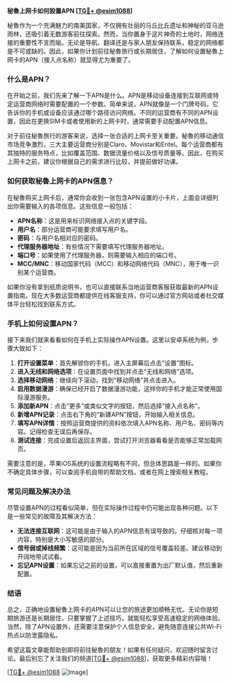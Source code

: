 **秘魯上网卡如何設置APN [[TG💪+ @esim1088](https://t.me/s/esim1088)]**

秘魯作为一个充满魅力的南美国家，不仅拥有壮丽的马丘比丘遗址和神秘的亚马逊雨林，还吸引着无数游客前往探索。然而，当你置身于这片神奇的土地时，网络连接的重要性不言而喻。无论是导航、翻译还是与家人朋友保持联系，稳定的网络都是不可或缺的。因此，如果你计划前往秘魯旅行或长期居住，了解如何设置秘魯上网卡的APN（接入点名称）就显得尤为重要了。

### 什么是APN？

在开始之前，我们先来了解一下APN是什么。APN是移动设备连接到互联网或特定运营商网络时需要配置的一个参数。简单来说，APN就像是一个门牌号码，它告诉你的手机或设备应该通过哪个路径访问网络。不同的运营商有不同的APN设置，因此在更换SIM卡或者使用新的上网卡时，通常需要手动配置APN信息。

对于前往秘魯旅行的游客来说，选择一张合适的上网卡至关重要。秘魯的移动通信市场竞争激烈，三大主要运营商分别是Claro、Movistar和Entel。每个运营商都有其独特的服务特点，比如覆盖范围、数据流量价格以及信号质量等。因此，在购买上网卡之前，建议你根据自己的需求进行比较，并提前做好功课。

### 如何获取秘魯上网卡的APN信息？

在秘魯购买上网卡后，通常你会收到一张包含APN设置的小卡片，上面会详细列出你需要输入的各项信息。这些信息一般包括：

- **APN名称**：这是用来标识网络接入点的关键字段。
- **用户名**：部分运营商可能要求填写用户名。
- **密码**：与用户名相对应的密码。
- **代理服务器地址**：有些情况下需要填写代理服务器地址。
- **端口号**：如果使用了代理服务器，则需要输入相应的端口号。
- **MCC/MNC**：移动国家代码（MCC）和移动网络代码（MNC），用于唯一识别某个运营商。

如果你没有拿到纸质说明书，也可以直接联系当地运营商客服获取最新的APN设置指南。现在大多数运营商都提供在线客服支持，你可以通过官方网站或者社交媒体平台轻松找到联系方式。

### 手机上如何设置APN？

接下来我们就来看看如何在手机上实际操作APN设置。这里以安卓系统为例，步骤大致如下：

1. **打开设置菜单**：首先解锁你的手机，进入主屏幕后点击“设置”图标。
2. **进入无线和网络选项**：在设置页面中找到并点击“无线和网络”选项。
3. **选择移动网络**：继续向下滚动，找到“移动网络”并点击进入。
4. **启用数据漫游**：确保已经开启了数据漫游功能，这样你的手机才能正常使用国际漫游服务。
5. **添加新APN**：点击“更多”或类似文字的按钮，然后选择“接入点名称”。
6. **新增APN记录**：点击右下角的“新建APN”按钮，开始输入相关信息。
7. **填写APN详情**：按照运营商提供的资料依次填入APN名称、用户名、密码等内容。记得检查无误后再保存。
8. **测试连接**：完成设置后返回主界面，尝试打开浏览器看看是否能够正常加载网页。

需要注意的是，苹果iOS系统的设置流程略有不同，但总体思路是一样的。如果你不确定具体步骤，可以查阅手机自带的帮助文档，或者在网上搜索相关教程。

### 常见问题及解决办法

尽管设置APN的过程看似简单，但在实际操作过程中仍可能出现各种问题。以下是一些常见的故障及其解决方法：

- **无法连接互联网**：这可能是由于输入的APN信息有误导致的。仔细核对每一项内容，特别是大小写敏感的部分。
- **信号弱或掉线频繁**：这可能是因为当前所在区域的信号覆盖较差。建议移动到开阔地带试试看。
- **忘记APN设置**：如果忘记之前的设置，可以直接重置为出厂默认值，然后重新配置。

### 结语

总之，正确地设置秘魯上网卡的APN可以让您的旅途更加顺畅无忧。无论你是短期旅游还是长期居住，只要掌握了上述技巧，就能轻松享受高速稳定的网络体验。当然，除了APN设置外，还需要注意保护个人信息安全，避免随意连接公共Wi-Fi热点以防泄露隐私。

希望这篇文章能帮助到即将前往秘魯的朋友！如果有任何疑问，欢迎随时留言讨论。最后别忘了关注我们的频道[[TG💪+ @esim1088](https://t.me/s/esim1088)]，获取更多精彩内容哦！

[[TG💪+ @esim1088](https://t.me/s/esim1088) ![Image](https://i.postimg.cc/4NQfJmqS/Snipaste-2025-05-13-00-14-12.png)]